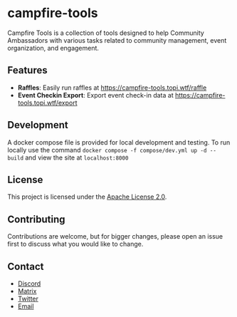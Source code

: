# campfire-tools

Campfire Tools is a collection of tools designed to help Community Ambassadors with various tasks related to community management, event organization, and engagement.

## Features

- **Raffles**: Easily run raffles at https://campfire-tools.topi.wtf/raffle
- **Event Checkin Export**: Export event check-in data at https://campfire-tools.topi.wtf/export

## Development

A docker compose file is provided for local development and testing.  To run locally use the command `docker compose -f compose/dev.yml up -d --build` and view the site at `localhost:8000`

## License

This project is licensed under the [Apache License 2.0](LICENSE).

## Contributing

Contributions are welcome, but for bigger changes, please open an issue first to discuss what you would like to change.

## Contact

- [Discord](https://discord.gg/sD3ABd5)
- [Matrix](https://matrix.to/#/@topi:topi.wtf)
- [Twitter](https://twitter.com/topi314)
- [Email](mailto:hi@topi.wtf)

